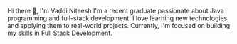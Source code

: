 Hi there 👋, I'm Vaddi Niteesh
I'm a recent  graduate passionate about Java programming and full-stack development. I love learning new technologies and applying them to real-world projects. Currently, I'm focused on building my skills in Full Stack Development.
